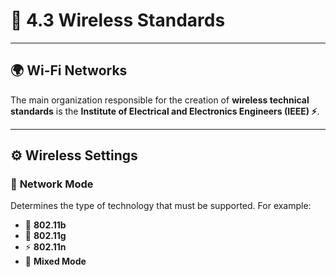 # 📶 4.3 **Wireless Standards**  

---

## 🌍 **Wi-Fi Networks**  

The main organization responsible for the creation of **wireless technical standards** is the **Institute of Electrical and Electronics Engineers (IEEE) ⚡**.  

---

## ⚙️ **Wireless Settings**  

### 🔄 **Network Mode**  

Determines the type of technology that must be supported. For example:  

- 📡 **802.11b**  
- 🚀 **802.11g**  
- ⚡ **802.11n**  
- 🔄 **Mixed Mode**  
